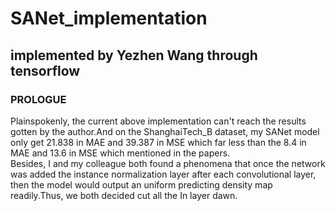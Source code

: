 # SANet_implementation
## implemented by Yezhen Wang through tensorflow
### PROLOGUE
Plainspokenly, the current above implementation can't reach the results gotten by the author.And on the ShanghaiTech_B dataset, my SANet model only get 21.838 in MAE and 39.387 in MSE which far less than the 8.4 in MAE and 13.6 in MSE which mentioned in the papers.<br>Besides, I and my colleague both found a phenomena that once the network was added the instance normalization layer after each convolutional layer, then the model would output an uniform predicting density map readily.Thus, we both decided cut all the In layer dawn.  
